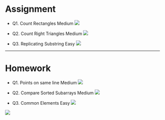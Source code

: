 # Assignment 
 
 
- Q1. Count Rectangles Medium [![](https://img.shields.io/badge/-MEDIUM-yellow)]()

- Q2. Count Right Triangles Medium [![](https://img.shields.io/badge/-MEDIUM-yellow)]()

- Q3. Replicating Substring Easy [![](https://img.shields.io/badge/-EASY-green)]()

*** 

# Homework
 
- Q1. Points on same line Medium [![](https://img.shields.io/badge/-MEDIUM-yellow)]()

- Q2. Compare Sorted Subarrays Medium [![](https://img.shields.io/badge/-MEDIUM-yellow)]()

- Q3. Common Elements Easy [![](https://img.shields.io/badge/-EASY-green)]()

[![](https://img.shields.io/badge/github-blue?style=for-the-badge)](https://github.com/pashmash372)



[//]: # (https://img.shields.io/badge/-EASY-green)
[//]: # ()
[//]: # ()
[//]: # (https://img.shields.io/badge/-MEDIUM-yellow)

[//]: # ()
[//]: # ()
[//]: # (https://img.shields.io/badge/-HARD-red)
